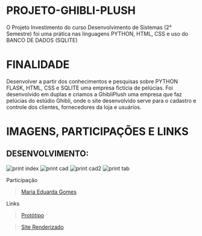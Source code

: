 # PROJETO-GHIBLI-PLUSH
O Projeto Investimento do curso Desenvolvimento de Sistemas (2° Semestre) foi uma prática nas linguagens PYTHON, HTML, CSS e uso do BANCO DE DADOS (SQLITE)

# FINALIDADE
Desenvolver a partir dos conhecimentos e pesquisas sobre PYTHON FLASK, HTML, CSS e SQLITE uma empresa fictícia de pelúcias.
Foi desenvolvido em duplas e criamos a GhibliPlush uma empresa que faz pelúcias do estúdio Ghibli, onde o site desenvolvido serve para o cadastro e controle dos clientes, fornecedores da loja e usuários.

# IMAGENS, PARTICIPAÇÕES E LINKS

## DESENVOLVIMENTO:
![print index](../static/assets/print/index.jpeg)
![print cad](../static/assets/print/cad.jpeg)
![print cad2](../static/assets/print/cad2.jpeg)
![print tab](../static/assets/print/tab.jpeg)


Participação
> [Maria Eduarda Gomes](https://github.com/MariaGomesR)  

Links
> [Protótipo](https://www.canva.com/design/DAGU-FioS1E/JreyaxvgsC2lhuiY1KHZTw/view?utm_content=DAGU-FioS1E&utm_campaign=designshare&utm_medium=link2&utm_source=uniquelinks&utlId=h5537a80282)

> [Site Renderizado](https://ghibliplush.onrender.com/)

